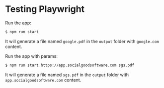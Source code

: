 # Testing Playwright

Run the app:

```bash
$ npm run start
```

It will generate a file named ``google.pdf`` in the ``output`` folder with `google.com` content.

Run the app with params:

```bash
$ npm run start https://app.socialgoodsoftware.com sgs.pdf
```

It will generate a file named ``sgs.pdf`` in the ``output`` folder with ``app.socialgoodsoftware.com`` content.


